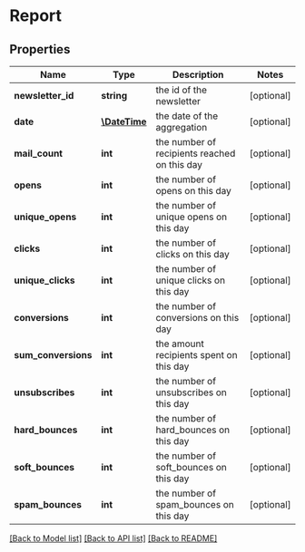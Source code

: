 # Report

## Properties
Name | Type | Description | Notes
------------ | ------------- | ------------- | -------------
**newsletter_id** | **string** | the id of the newsletter | [optional] 
**date** | [**\DateTime**](\DateTime.md) | the date of the aggregation | [optional] 
**mail_count** | **int** | the number of recipients reached on this day | [optional] 
**opens** | **int** | the number of opens on this day | [optional] 
**unique_opens** | **int** | the number of unique opens on this day | [optional] 
**clicks** | **int** | the number of clicks on this day | [optional] 
**unique_clicks** | **int** | the number of unique clicks on this day | [optional] 
**conversions** | **int** | the number of conversions on this day | [optional] 
**sum_conversions** | **int** | the amount recipients spent on this day | [optional] 
**unsubscribes** | **int** | the number of unsubscribes on this day | [optional] 
**hard_bounces** | **int** | the number of hard_bounces on this day | [optional] 
**soft_bounces** | **int** | the number of soft_bounces on this day | [optional] 
**spam_bounces** | **int** | the number of spam_bounces on this day | [optional] 

[[Back to Model list]](../README.md#documentation-for-models) [[Back to API list]](../README.md#documentation-for-api-endpoints) [[Back to README]](../README.md)


